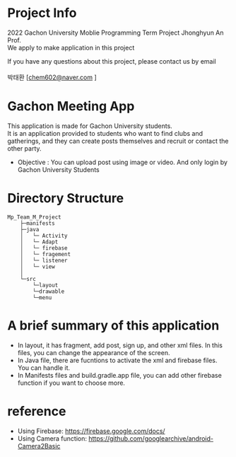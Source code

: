 # Project Info
2022 Gachon University Moblie Programming Term Project Jhonghyun An Prof.<br>
We apply to make application in this project

If you have any questions about this project, please contact us by email<br><br>
박태환 [chem602@naver.com ] <br>

# Gachon Meeting App
This application is made for Gachon University students. <br>
It is an application provided to students who want to find clubs and gatherings, and they can create posts themselves and recruit or contact the other party.<br>
* Objective : You can upload post using image or video. And only login by Gachon University Students<br>

# Directory Structure
```
Mp_Team_M_Project
    ├─manifests
    ├─java
    │   └─ Activity
    │   └─ Adapt
    │   └─ firebase
    │   └─ fragement    
    │   └─ listener
    │   └─ view
    │  
    └─src
        └─layout
        └─drawable
        └─menu
```

# A brief summary of this application

* In layout, it has fragment, add post, sign up, and other xml files. In this files, you can change the appearance of the screen.
* In Java file, there are fucntions to activate the xml and firebase files. You can handle it.
* In Manifests files and build.gradle.app file, you can add other firebase function if you want to choose more.

# reference
* Using Firebase: https://firebase.google.com/docs/
* Using Camera function: https://github.com/googlearchive/android-Camera2Basic
